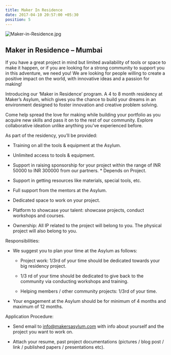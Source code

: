 ```yaml
---
title: Maker In Residence
date: 2017-04-10 20:57:00 +05:30
position: 5
---
```


![Maker-in-Residence.jpg](/uploads/Maker-in-Residence.jpg)

## Maker in Residence – Mumbai

If you have a great project in mind but limited availability of tools or space to make it happen, or if you are looking for a strong community to support you in this adventure, we need you!
We are looking for people willing to create a positive impact on the world, with innovative ideas and a passion for making!

Introducing our ‘Maker in Residence’ program. A 4 to 8 month residency at Maker’s Asylum, which gives you the chance to build your dreams in an environment designed to foster innovation and creative problem solving.

Come help spread the love for making while building your portfolio as you acquire new skills and pass it on to the rest of our community. Explore collaborative ideation unlike anything you’ve experienced before.

As part of the residency, you’ll be provided:

* Training on all the tools & equipment at the Asylum.

* Unlimited access to tools & equipment.

* Support in raising sponsorship for your project within the range of INR 50000 to INR 300000 from our partners. \* Depends on Project.

* Support in getting resources like materials, special tools, etc.

* Full support from the mentors at the Asylum.

* Dedicated space to work on your project.

* Platform to showcase your talent: showcase projects, conduct workshops and courses.

* Ownership: All IP related to the project will belong to you. The physical project will also belong to you.

Responsibilities:

* We suggest you to plan your time at the Asylum as follows:

  * Project work: 1/3rd of your time should be dedicated towards your big residency project.

  * 1/3 rd of your time  should be dedicated to give back to the community via  conducting workshops and training.

  * Helping members / other community projects: 1/3rd of your time.

* Your engagement at the Asylum should be for minimum of 4 months and maximum of 12 months.

Application Procedure:

* Send email to info@makersasylum.com with info about yourself and the project you want to work on. 

* Attach your resume, past project documentations (pictures / blog post / link / published papers / presentations etc).